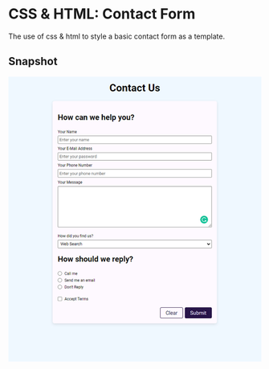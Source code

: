 # CSS & HTML: Contact Form

The use of css & html to style a basic contact form as a template.
## Snapshot
![Snapshot](snapshot/contact-form.jpg)